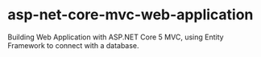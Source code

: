 # asp-net-core-mvc-web-application
Building Web Application with ASP.NET Core 5 MVC, using Entity Framework to connect with a database.

